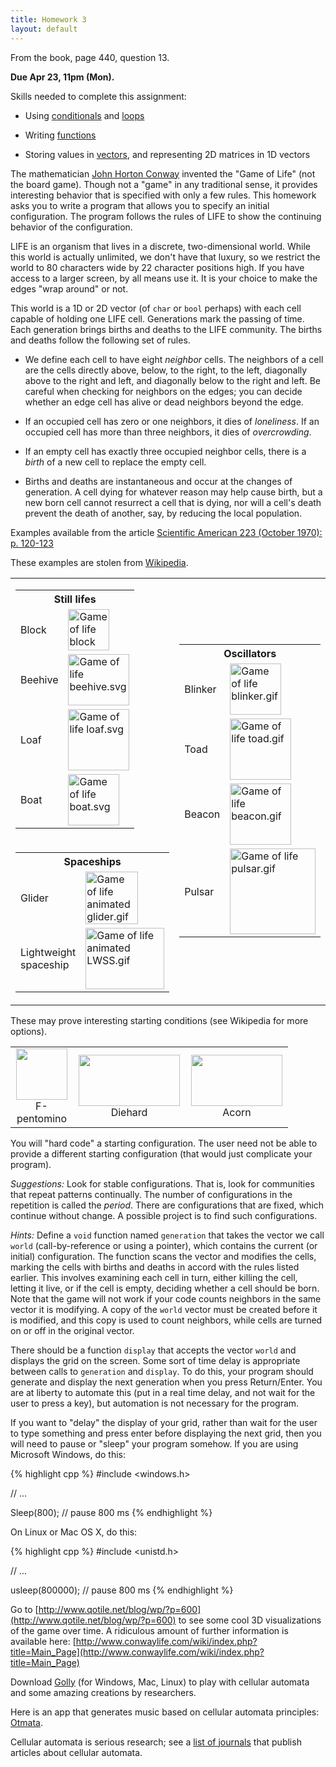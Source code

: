 ```yaml
---
title: Homework 3
layout: default
---
```


From the book, page 440, question 13.

**Due Apr 23, 11pm (Mon).**

Skills needed to complete this assignment:

  - Using [conditionals](/cse230/lecture/conditionals.html) and
    [loops](/cse230/lecture/loops.html)

  - Writing [functions](/cse230/lecture/functions.html)

  - Storing values in [vectors](/cse230/lecture/vectors.html), and
    representing 2D matrices in 1D vectors

The mathematician
[John Horton Conway](http://en.wikipedia.org/wiki/John_Horton_Conway)
invented the "Game of Life" (not the board game). Though not a "game"
in any traditional sense, it provides interesting behavior that is
specified with only a few rules. This homework asks you to write a
program that allows you to specify an initial configuration. The
program follows the rules of LIFE to show the continuing behavior of
the configuration.

LIFE is an organism that lives in a discrete, two-dimensional
world. While this world is actually unlimited, we don't have that
luxury, so we restrict the world to 80 characters wide by 22 character
positions high. If you have access to a larger screen, by all means
use it. It is your choice to make the edges "wrap around" or not.

This world is a 1D or 2D vector (of `char` or `bool` perhaps) with
each cell capable of holding one LIFE cell. Generations mark the
passing of time. Each generation brings births and deaths to the LIFE
community. The births and deaths follow the following set of rules.

  * We define each cell to have eight *neighbor* cells. The neighbors
    of a cell are the cells directly above, below, to the right, to
    the left, diagonally above to the right and left, and diagonally
    below to the right and left. Be careful when checking for
    neighbors on the edges; you can decide whether an edge cell has
    alive or dead neighbors beyond the edge.

  * If an occupied cell has zero or one neighbors, it dies of
    *loneliness*. If an occupied cell has more than three neighbors,
    it dies of *overcrowding*.

  * If an empty cell has exactly three occupied neighbor cells, there
    is a *birth* of a new cell to replace the empty cell.

  * Births and deaths are instantaneous and occur at the changes of
    generation. A cell dying for whatever reason may help cause birth,
    but a new born cell cannot resurrect a cell that is dying, nor
    will a cell's death prevent the death of another, say, by reducing
    the local population.

Examples available from the article <a
href="http://www.ibiblio.org/lifepatterns/october1970.html">Scientific
American 223 (October 1970): p. 120-123</a>

These examples are stolen from <a
href="http://en.wikipedia.org/wiki/Conway%27s_Game_of_Life">Wikipedia</a>.

<div style="font-size: 80%">
  <table border="0" cellpadding="6"
         style="margin-left:auto;margin-right:auto; border: 0;">
    <tr style="border-bottom: 0;">
      <td>
        <table class="wikitable">
          <tr>
            <th colspan="2">Still lifes</th>
          </tr>
          <tr>
            <td>Block</td>
            <td><a href="http://www.wikipedia.org/wiki/File:Game_of_life_block_with_border.svg" class="image"><img alt="Game of life block with border.svg" src="//upload.wikimedia.org/wikipedia/commons/thumb/9/96/Game_of_life_block_with_border.svg/66px-Game_of_life_block_with_border.svg.png" width="66" height="66" /></a></td>
          </tr>
          <tr>
            <td>Beehive</td>
            <td><a href="http://www.wikipedia.org/wiki/File:Game_of_life_beehive.svg" class="image"><img alt="Game of life beehive.svg" src="//upload.wikimedia.org/wikipedia/commons/thumb/6/67/Game_of_life_beehive.svg/98px-Game_of_life_beehive.svg.png" width="98" height="82" /></a></td>
          </tr>
          <tr>
            <td>Loaf</td>
            <td><a href="http://www.wikipedia.org/wiki/File:Game_of_life_loaf.svg" class="image"><img alt="Game of life loaf.svg" src="//upload.wikimedia.org/wikipedia/commons/thumb/f/f4/Game_of_life_loaf.svg/98px-Game_of_life_loaf.svg.png" width="98" height="98" /></a></td>
          </tr>
          <tr>
            <td>Boat</td>
            <td><a href="http://www.wikipedia.org/wiki/File:Game_of_life_boat.svg" class="image"><img alt="Game of life boat.svg" src="//upload.wikimedia.org/wikipedia/commons/thumb/7/7f/Game_of_life_boat.svg/82px-Game_of_life_boat.svg.png" width="82" height="82" /></a></td>
          </tr>
        </table>
      </td>
      <td rowspan="2">
        <table class="wikitable">
          <tr>
            <th colspan="2">Oscillators</th>
          </tr>
          <tr>
            <td>Blinker</td>
            <td><a href="http://www.wikipedia.org/wiki/File:Game_of_life_blinker.gif" class="image"><img alt="Game of life blinker.gif" src="//upload.wikimedia.org/wikipedia/commons/9/95/Game_of_life_blinker.gif" width="82" height="82" /></a></td>
          </tr>
          <tr>
            <td>Toad</td>
            <td><a href="http://www.wikipedia.org/wiki/File:Game_of_life_toad.gif" class="image"><img alt="Game of life toad.gif" src="//upload.wikimedia.org/wikipedia/commons/1/12/Game_of_life_toad.gif" width="98" height="98" /></a></td>
          </tr>
          <tr>
            <td>Beacon</td>
            <td><a href="http://www.wikipedia.org/wiki/File:Game_of_life_beacon.gif" class="image"><img alt="Game of life beacon.gif" src="//upload.wikimedia.org/wikipedia/commons/1/1c/Game_of_life_beacon.gif" width="98" height="98" /></a></td>
          </tr>
          <tr>
            <td>Pulsar</td>
            <td><a href="http://www.wikipedia.org/wiki/File:Game_of_life_pulsar.gif" class="image"><img alt="Game of life pulsar.gif" src="//upload.wikimedia.org/wikipedia/commons/0/07/Game_of_life_pulsar.gif" width="137" height="137" /></a></td>
          </tr>
        </table>
      </td>
    </tr>
    <tr style="border: 0px;"0>
      <td>
        <table class="wikitable">
          <tr>
            <th colspan="2">Spaceships</th>
          </tr>
          <tr>
            <td>Glider</td>
            <td><a href="http://www.wikipedia.org/wiki/File:Game_of_life_animated_glider.gif" class="image"><img alt="Game of life animated glider.gif" src="//upload.wikimedia.org/wikipedia/commons/f/f2/Game_of_life_animated_glider.gif" width="84" height="84" /></a></td>
          </tr>
          <tr>
            <td>Lightweight spaceship</td>
            <td><a href="http://www.wikipedia.org/wiki/File:Game_of_life_animated_LWSS.gif" class="image"><img alt="Game of life animated LWSS.gif" src="//upload.wikimedia.org/wikipedia/commons/3/37/Game_of_life_animated_LWSS.gif" width="126" height="98" /></a></td>
          </tr>
        </table>
      </td>
      <td></td>
    </tr>
  </table>
</div>

These may prove interesting starting conditions (see Wikipedia for
more options).

<table align="center" style="text-align: center; border: 0;">
  <tr style="border-bottom: 0;">
    <td>
      <div class="thumb tright">
        <div class="thumbinner" style="width:84px;"><a href="http://www.wikipedia.org/wiki/File:Game_of_life_fpento.svg" class="image"><img alt="" src="//upload.wikimedia.org/wikipedia/commons/thumb/1/1c/Game_of_life_fpento.svg/82px-Game_of_life_fpento.svg.png" width="82" height="82" class="thumbimage" /></a>
          <div class="thumbcaption">F-pentomino</div>
        </div>
      </div>
    </td>
    <td>
      <div class="thumb tright">
        <div class="thumbinner" style="width:164px;"><a href="http://www.wikipedia.org/wiki/File:Game_of_life_diehard.svg" class="image"><img alt="" src="//upload.wikimedia.org/wikipedia/commons/thumb/9/99/Game_of_life_diehard.svg/162px-Game_of_life_diehard.svg.png" width="162" height="82" class="thumbimage" /></a>
          <div class="thumbcaption">Diehard</div>
        </div>
      </div>
    </td>
    <td>
      <div class="thumb tright">
        <div class="thumbinner" style="width:148px;"><a href="http://www.wikipedia.org/wiki/File:Game_of_life_acorn.svg" class="image"><img alt="" src="//upload.wikimedia.org/wikipedia/commons/thumb/b/b9/Game_of_life_acorn.svg/146px-Game_of_life_acorn.svg.png" width="146" height="82" class="thumbimage" /></a>
          <div class="thumbcaption">Acorn</div>
        </div>
      </div>
    </td>
  </tr>
</table>

You will "hard code" a starting configuration. The user need not be
able to provide a different starting configuration (that would just
complicate your program).

*Suggestions:* Look for stable configurations. That is, look for
communities that repeat patterns continually. The number of
configurations in the repetition is called the *period*. There are
configurations that are fixed, which continue without change. A
possible project is to find such configurations.

*Hints:* Define a `void` function named `generation` that takes the
vector we call `world` (call-by-reference or using a pointer), which
contains the current (or initial) configuration. The function scans
the vector and modifies the cells, marking the cells with births and
deaths in accord with the rules listed earlier. This involves
examining each cell in turn, either killing the cell, letting it live,
or if the cell is empty, deciding whether a cell should be born. Note
that the game will not work if your code counts neighbors in the same
vector it is modifying. A copy of the `world` vector must be created
before it is modified, and this copy is used to count neighbors, while
cells are turned on or off in the original vector.

There should be a function `display` that accepts the vector `world`
and displays the grid on the screen. Some sort of time delay is
appropriate between calls to `generation` and `display`. To do this,
your program should generate and display the next generation when you
press Return/Enter. You are at liberty to automate this (put in a real
time delay, and not wait for the user to press a key), but automation
is not necessary for the program.

If you want to "delay" the display of your grid, rather than wait for
the user to type something and press enter before displaying the next
grid, then you will need to pause or "sleep" your program somehow. If
you are using Microsoft Windows, do this:

{% highlight cpp %}
#include <windows.h>

// ...

Sleep(800); // pause 800 ms
{% endhighlight %}

On Linux or Mac OS X, do this:

{% highlight cpp %}
#include <unistd.h>

// ...

usleep(800000); // pause 800 ms
{% endhighlight %}

Go to
[http://www.qotile.net/blog/wp/?p=600](http://www.qotile.net/blog/wp/?p=600)
to see some cool 3D visualizations of the game over time. A ridiculous
amount of further information is available here:
[http://www.conwaylife.com/wiki/index.php?title=Main_Page](http://www.conwaylife.com/wiki/index.php?title=Main_Page)

Download <a href="http://golly.sourceforge.net/">Golly</a> (for
Windows, Mac, Linux) to play with cellular automata and some amazing
creations by researchers.

Here is an app that generates music based on cellular automata
principles: [Otmata](http://www.earslap.com/projectslab/otomata).

Cellular automata is serious research; see a
[list of journals](http://uncomp.uwe.ac.uk/genaro/Cellular_Automata_Repository/Journals.html)
that publish articles about cellular automata.
